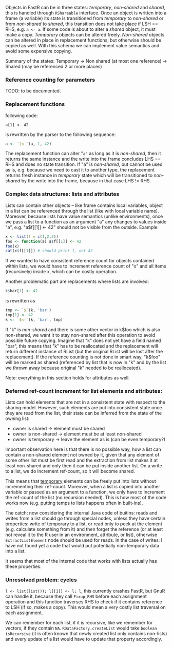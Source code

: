 Objects in FastR can be in three states: _temporary_, _non-shared_ and _shared_, this is handled through `RShareable` interface. Once an object is written into a frame (a variable) its state is transitioned from _temporary_ to _non-shared_ or from _non-shared_ to _shared_, this transition does not take place if LSH == RHS, e.g. `a <- a`. If some code is about to alter a _shared_ object, it must make a copy. _Temporary_ objects can be altered freely. _Non-shared_ objects can be altered in place in replacement functions, but otherwise should be copied as well. With this schema we can implement value semantics and avoid some expensive copying.

Summary of the states: Temporary -> Non shared (at most one reference) -> Shared (may be referenced 2 or more places)

### Reference counting for parameters

TODO: to be documented.

### Replacement functions

following code:

`a[1] <- 42`

is rewritten by the parser to the following sequence:

```r
a <- `[<-`(a, 1, 42)
```

The replacement function can alter "`a"` as long as it is _non-shared_, then it returns the same instance and the write into the frame concludes LHS == RHS and does no state transition. If "a" is _non-shared_, but cannot be used as is, e.g. because we need to cast it to another type, the replacement returns fresh instance in _temporary_ state which will be transitioned to _non-shared_ by the write into the frame, because in that case LHS != RHS.

### Complex data structures: lists and attributes

Lists can contain other objects – like frame contains local variables, object in a list can be referenced through the list (like with local variable name). Moreover, because lists have value semantics (unlike environments), once we pass a list to a function as an argument "a" any changes to values inside "a", e.g. "a$f[[1]] <- 42" should not be visible from the outside. Example:

```r
x <- list(f = c(1,2,3))  
foo <- function(a) a$f[[1]] <- 42  
foo(x)  
cat(x$f[[1]]) # should print 1, not 42
```

If we wanted to have consistent reference count for objects contained within lists, we would have to increment reference count of "x" and all items (recursively) inside x, which can be costly operation.

Another problematic part are replacements where lists are involved:

```r
k$bar[1] <- 42
```

is rewritten as

```r
tmp <- `$`(k, 'bar')  
tmp[1] <- 42  
k <- `$<-`(k, 'bar', tmp)
```

If "k" is _non-shared_ and there is some other vector in k$foo which is also non-shared, we want it to stay non-shared after this operation to avoid possible future copying. Imagine that "k" does not yet have a field named "bar", this means that "k" has to be reallocated and the replacement will return different instance of RList (but the original RList will be lost after the replacement). If the reference counting is not done in smart way, "k$foo" will be marked as shared (referenced by list that is now in "k" and by the list we thrown away because original "k" needed to be reallocated).

Note: everything in this section holds for attributes as well.

### Deferred ref-count increment for list elements and attributes:

Lists can hold elements that are not in a consistent state with respect to the sharing model. However, such elements are put into consistent state once they are read from the list, their state can be inferred from the state of the owning list:

*   owner is shared -> element must be shared
*   owner is non-shared -> element must be at least non-shared
*   owner is temporary -> leave the element as is (can be even temporary?)

Important observation here is that there is no possible way, how a list can contain a non-shared element not owned by it, given that any element of some other list must be first read and the extraction from list makes it at least non-shared and only then it can be put inside another list. On a write to a list, we do increment ref-count, so it will become shared.

This means that <u>temporary</u> elements can be freely put into lists without incrementing their ref-count. Moreover, when a list is copied into another variable or passed as an argument to a function, we only have to increment the ref-count of the list (no recursion needed). This is how most of the code works now (e.g. putting temps to lists happens often in built-ins).

The catch: now considering the internal Java code of buitins: reads and writes from a list should go through special nodes, unless they have certain properties: write of temporary to a list, or read only to peek at the element (e.g. calculate something from it) and then forget the reference (or at least not reveal it to the R user in an environment, attribute, or list), otherwise `ExtractListElement` node should be used for reads. In the case of writes: I have not found yet a code that would put potentially non-temporary data into a list.

It seems that most of the internal code that works with lists actually has these properties.

### Unresolved problem: cycles

`l <- list(list()); l[[1]] <- l; l`, this currently crashes FastR, but GnuR can handle it, because they call `Fixup_RHS` before each assignment operation and this function traverses RHS to check if it contains reference to LSH (if so, makes a copy). This would mean a very costly list traversal on each assignment.

We can remember for each list, if it is recursive, like we remember for vectors, if they contain `NA`. `RDataFactory.createList` would take `boolean isRecursive` (it is often known that newly created list only contains non-lists) and every update of a list would have to update that property accordingly.
